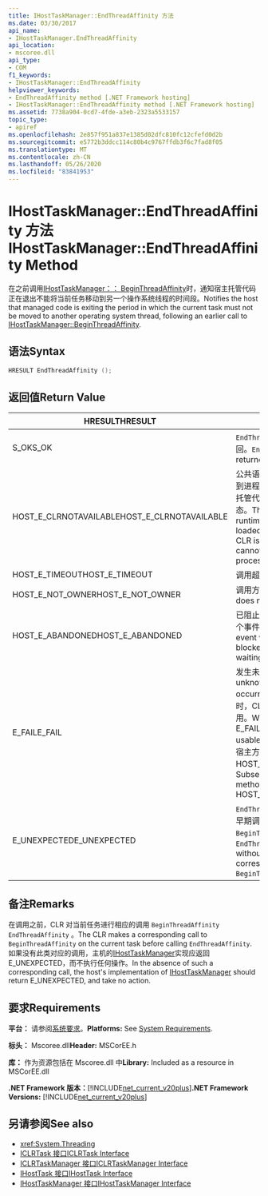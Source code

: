 ```yaml
---
title: IHostTaskManager::EndThreadAffinity 方法
ms.date: 03/30/2017
api_name:
- IHostTaskManager.EndThreadAffinity
api_location:
- mscoree.dll
api_type:
- COM
f1_keywords:
- IHostTaskManager::EndThreadAffinity
helpviewer_keywords:
- EndThreadAffinity method [.NET Framework hosting]
- IHostTaskManager::EndThreadAffinity method [.NET Framework hosting]
ms.assetid: 7738a904-0cd7-4fde-a3eb-2323a5533157
topic_type:
- apiref
ms.openlocfilehash: 2e857f951a837e1385d02dfc810fc12cfefd0d2b
ms.sourcegitcommit: e5772b3ddcc114c80b4c9767ffdb3f6c7fad8f05
ms.translationtype: MT
ms.contentlocale: zh-CN
ms.lasthandoff: 05/26/2020
ms.locfileid: "83841953"
---
```

# <a name="ihosttaskmanagerendthreadaffinity-method"></a><span data-ttu-id="169aa-102">IHostTaskManager::EndThreadAffinity 方法</span><span class="sxs-lookup"><span data-stu-id="169aa-102">IHostTaskManager::EndThreadAffinity Method</span></span>
<span data-ttu-id="169aa-103">在之前调用[IHostTaskManager：： BeginThreadAffinity](ihosttaskmanager-beginthreadaffinity-method.md)时，通知宿主托管代码正在退出不能将当前任务移动到另一个操作系统线程的时间段。</span><span class="sxs-lookup"><span data-stu-id="169aa-103">Notifies the host that managed code is exiting the period in which the current task must not be moved to another operating system thread, following an earlier call to [IHostTaskManager::BeginThreadAffinity](ihosttaskmanager-beginthreadaffinity-method.md).</span></span>  
  
## <a name="syntax"></a><span data-ttu-id="169aa-104">语法</span><span class="sxs-lookup"><span data-stu-id="169aa-104">Syntax</span></span>  
  
```cpp  
HRESULT EndThreadAffinity ();  
```  
  
## <a name="return-value"></a><span data-ttu-id="169aa-105">返回值</span><span class="sxs-lookup"><span data-stu-id="169aa-105">Return Value</span></span>  
  
|<span data-ttu-id="169aa-106">HRESULT</span><span class="sxs-lookup"><span data-stu-id="169aa-106">HRESULT</span></span>|<span data-ttu-id="169aa-107">说明</span><span class="sxs-lookup"><span data-stu-id="169aa-107">Description</span></span>|  
|-------------|-----------------|  
|<span data-ttu-id="169aa-108">S_OK</span><span class="sxs-lookup"><span data-stu-id="169aa-108">S_OK</span></span>|<span data-ttu-id="169aa-109">`EndThreadAffinity`已成功返回。</span><span class="sxs-lookup"><span data-stu-id="169aa-109">`EndThreadAffinity` returned successfully.</span></span>|  
|<span data-ttu-id="169aa-110">HOST_E_CLRNOTAVAILABLE</span><span class="sxs-lookup"><span data-stu-id="169aa-110">HOST_E_CLRNOTAVAILABLE</span></span>|<span data-ttu-id="169aa-111">公共语言运行时（CLR）未加载到进程中，或 CLR 处于无法运行托管代码或成功处理调用的状态。</span><span class="sxs-lookup"><span data-stu-id="169aa-111">The common language runtime (CLR) has not been loaded into a process, or the CLR is in a state in which it cannot run managed code or process the call successfully.</span></span>|  
|<span data-ttu-id="169aa-112">HOST_E_TIMEOUT</span><span class="sxs-lookup"><span data-stu-id="169aa-112">HOST_E_TIMEOUT</span></span>|<span data-ttu-id="169aa-113">调用超时。</span><span class="sxs-lookup"><span data-stu-id="169aa-113">The call timed out.</span></span>|  
|<span data-ttu-id="169aa-114">HOST_E_NOT_OWNER</span><span class="sxs-lookup"><span data-stu-id="169aa-114">HOST_E_NOT_OWNER</span></span>|<span data-ttu-id="169aa-115">调用方不拥有该锁。</span><span class="sxs-lookup"><span data-stu-id="169aa-115">The caller does not own the lock.</span></span>|  
|<span data-ttu-id="169aa-116">HOST_E_ABANDONED</span><span class="sxs-lookup"><span data-stu-id="169aa-116">HOST_E_ABANDONED</span></span>|<span data-ttu-id="169aa-117">已阻止的线程或纤程正在等待某个事件时，该事件被取消。</span><span class="sxs-lookup"><span data-stu-id="169aa-117">An event was canceled while a blocked thread or fiber was waiting on it.</span></span>|  
|<span data-ttu-id="169aa-118">E_FAIL</span><span class="sxs-lookup"><span data-stu-id="169aa-118">E_FAIL</span></span>|<span data-ttu-id="169aa-119">发生未知的灾难性故障。</span><span class="sxs-lookup"><span data-stu-id="169aa-119">An unknown catastrophic failure occurred.</span></span> <span data-ttu-id="169aa-120">当方法返回 E_FAIL 时，CLR 在该进程内将不再可用。</span><span class="sxs-lookup"><span data-stu-id="169aa-120">When a method returns E_FAIL, the CLR is no longer usable within the process.</span></span> <span data-ttu-id="169aa-121">对宿主方法的后续调用会返回 HOST_E_CLRNOTAVAILABLE。</span><span class="sxs-lookup"><span data-stu-id="169aa-121">Subsequent calls to hosting methods return HOST_E_CLRNOTAVAILABLE.</span></span>|  
|<span data-ttu-id="169aa-122">E_UNEXPECTED</span><span class="sxs-lookup"><span data-stu-id="169aa-122">E_UNEXPECTED</span></span>|<span data-ttu-id="169aa-123">`EndThreadAffinity`在没有对的早期调用的情况下调用 `BeginThreadAffinity` 。</span><span class="sxs-lookup"><span data-stu-id="169aa-123">`EndThreadAffinity` was called without an earlier corresponding call to `BeginThreadAffinity`.</span></span>|  
  
## <a name="remarks"></a><span data-ttu-id="169aa-124">备注</span><span class="sxs-lookup"><span data-stu-id="169aa-124">Remarks</span></span>  
 <span data-ttu-id="169aa-125">在调用之前，CLR 对当前任务进行相应的调用 `BeginThreadAffinity` `EndThreadAffinity` 。</span><span class="sxs-lookup"><span data-stu-id="169aa-125">The CLR makes a corresponding call to `BeginThreadAffinity` on the current task before calling `EndThreadAffinity`.</span></span> <span data-ttu-id="169aa-126">如果没有此类对应的调用，主机的[IHostTaskManager](ihosttaskmanager-interface.md)实现应返回 E_UNEXPECTED，而不执行任何操作。</span><span class="sxs-lookup"><span data-stu-id="169aa-126">In the absence of such a corresponding call, the host's implementation of [IHostTaskManager](ihosttaskmanager-interface.md) should return E_UNEXPECTED, and take no action.</span></span>  
  
## <a name="requirements"></a><span data-ttu-id="169aa-127">要求</span><span class="sxs-lookup"><span data-stu-id="169aa-127">Requirements</span></span>  
 <span data-ttu-id="169aa-128">**平台：** 请参阅[系统要求](../../get-started/system-requirements.md)。</span><span class="sxs-lookup"><span data-stu-id="169aa-128">**Platforms:** See [System Requirements](../../get-started/system-requirements.md).</span></span>  
  
 <span data-ttu-id="169aa-129">**标头：** Mscoree.dll</span><span class="sxs-lookup"><span data-stu-id="169aa-129">**Header:** MSCorEE.h</span></span>  
  
 <span data-ttu-id="169aa-130">**库：** 作为资源包括在 Mscoree.dll 中</span><span class="sxs-lookup"><span data-stu-id="169aa-130">**Library:** Included as a resource in MSCorEE.dll</span></span>  
  
 <span data-ttu-id="169aa-131">**.NET Framework 版本：**[!INCLUDE[net_current_v20plus](../../../../includes/net-current-v20plus-md.md)]</span><span class="sxs-lookup"><span data-stu-id="169aa-131">**.NET Framework Versions:** [!INCLUDE[net_current_v20plus](../../../../includes/net-current-v20plus-md.md)]</span></span>  
  
## <a name="see-also"></a><span data-ttu-id="169aa-132">另请参阅</span><span class="sxs-lookup"><span data-stu-id="169aa-132">See also</span></span>

- <xref:System.Threading>
- [<span data-ttu-id="169aa-133">ICLRTask 接口</span><span class="sxs-lookup"><span data-stu-id="169aa-133">ICLRTask Interface</span></span>](iclrtask-interface.md)
- [<span data-ttu-id="169aa-134">ICLRTaskManager 接口</span><span class="sxs-lookup"><span data-stu-id="169aa-134">ICLRTaskManager Interface</span></span>](iclrtaskmanager-interface.md)
- [<span data-ttu-id="169aa-135">IHostTask 接口</span><span class="sxs-lookup"><span data-stu-id="169aa-135">IHostTask Interface</span></span>](ihosttask-interface.md)
- [<span data-ttu-id="169aa-136">IHostTaskManager 接口</span><span class="sxs-lookup"><span data-stu-id="169aa-136">IHostTaskManager Interface</span></span>](ihosttaskmanager-interface.md)
